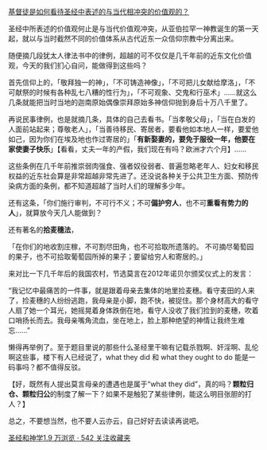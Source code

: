 [基督徒是如何看待圣经中表述的与当代相冲突的价值观的？](https://www.zhihu.com/question/21413077/answer/631332448)




  

圣经中所表述的价值观何止是与当代价值观冲突，从亚伯拉罕一神教诞生的第一天起，就以与当时截然不同的价值体系从古代近东一众信仰宗教中分离出来。

随便摘几段犹太人律法书中的律例，超越的可不仅仅是几千年前的近东文化价值观，今天的我们扪心自问，能做得到这些吗？

首先信仰上的，「敬拜独一的神」，「不可铸造神像」，「不可把儿女献给摩洛」，「不可献祭的时候有各种乱七八糟的性行为」，「不可观象、交鬼和行巫术」……就这么几条就能把当时当地的迦南原始偶像崇拜原始多神信仰抛到身后十万八千里了。

再说民事律例，也是就摘几条，具体的自己去看书。「当孝敬父母」，「当在白发的人面前站起来；尊敬老人」，「当善待移民、寄居者，要看他如本地人一样，要爱他如己，因为你们在埃及地也作过寄居的」「**有新娶妻的，要免于服役一年，他要在家使妻子快乐**」【看看，丈夫一年的产假，我们现在有吗？欧洲才六个月】……

这些条例在几千年前推崇弱肉强食、强者奴役弱者、普遍忽略老年人、妇女和移民权益的近东社会算是非常超越非常先进了。还没说各种关于公共卫生方面、预防传染病方面的条例，都不知道超越了当时人们的理解多少年。

还有这条，「你们施行审判，不可行不义；不可**偏护穷人**，也不可**重看有势力的人**」，就算放今天几人能做到？

还有著名的**拾麦穗法**，

「在你们的地收割庄稼，不可割尽田角，也不可拾取所遗落的。 不可摘尽葡萄园的果子，也不可拾取葡萄园所掉的果子；要留给穷人和寄居的。」

来对比一下几千年后的我国农村，节选莫言在2012年诺贝尔颁奖仪式上的发言：

“我记忆中最痛苦的一件事，就是跟着母亲去集体的地里捡麦穗。看守麦田的人来了，捡麦穗的人纷纷逃跑，我母亲是小脚，跑不快，被捉住。那个身材高大的看守人扇了她一个耳光，她摇晃着身体跌倒在地，看守人没收了我们捡到的麦穗，吹着口哨扬长而去。我母亲嘴角流血，坐在地上，脸上那种绝望的神情让我终生难忘……”

懒得再举例了。至于题目里说的那些什么圣经里干嘛有记载杀戮啊、奸淫啊、乱伦啊这些事，楼下有人已经说了，what they did 和 what they ought to do 能是一码事吗？都不值得反驳。

【好，既然有人提出莫言母亲的遭遇也是属于“what they did”，真的吗？**颗粒归仓、颗粒归公**的制度了解一下？如果不是触犯了某些律例，能这么明目张胆的打人？】

总之，不要想当然，也不要人云亦云，自己好好去读读再说吧。

[圣经和神学1.9 万浏览 · 542 关注收藏夹](https://www.zhihu.com/collection/313814574)